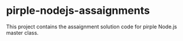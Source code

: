 # pirple-nodejs-assaignments

This project contains the assaignment solution code for pirple Node.js master class.
